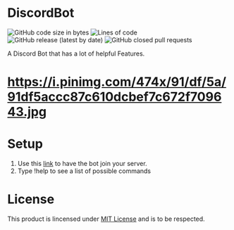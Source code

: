 # DiscordBot

![GitHub code size in bytes](https://img.shields.io/github/languages/code-size/shabib309/DiscordBot) 
![Lines of code](https://img.shields.io/tokei/lines/github/shabib309/DiscordBot)
![GitHub release (latest by date)](https://img.shields.io/github/v/release/shabib309/DiscordBot)
![GitHub closed pull requests](https://img.shields.io/github/issues-pr-closed/shabib309/DiscordBot)

A Discord Bot that has a lot of helpful Features.

# https://i.pinimg.com/474x/91/df/5a/91df5accc87c610dcbef7c672f709643.jpg

# Setup

1. Use this [link](https://discord.com/api/oauth2/authorize?client_id=813165571704619028&permissions=8&scope=bot) to have the bot join your server.
2. Type !help to see a list of possible commands

# License

This product is lincensed under [MIT License](https://github.com/shabib309/DiscordBot/blob/master/LICENSE) and is to be respected.

